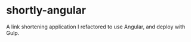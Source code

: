 # shortly-angular

A link shortening application I refactored to use Angular, and deploy with Gulp. 
